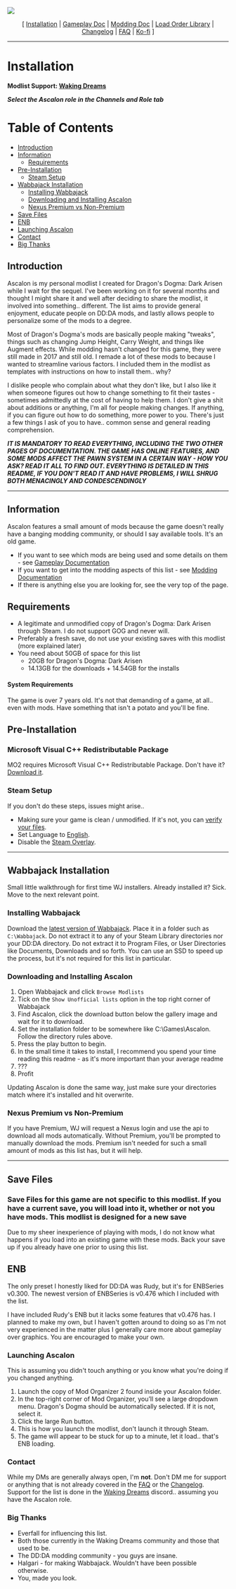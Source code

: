 ![](https://raw.githubusercontent.com/Oghma-Infinium/Ascalon/main/Media/Ascalon.png)

<p align="center">
  [ <a href="">Installation</a> |
  <a href="https://github.com/Oghma-Infinium/Ascalon/blob/main/Documentation/Gameplay%20Documentation.md">Gameplay Doc</a> |
  <a href="https://github.com/Oghma-Infinium/Ascalon/blob/main/Documentation/Modding%20Documentation.md">Modding Doc</a> |
  <a href="">Load Order Library</a> |
  <a href="https://github.com/Oghma-Infinium/Ascalon/blob/main/CHANGELOG.md">Changelog</a> |
  <a href="https://github.com/Oghma-Infinium/Ascalon/blob/main/Documentation/FAQ.md">FAQ</a> |
  <a href="https://ko-fi.com/maelstrom_">Ko-fi</a> ]
</p>

---

# Installation

**Modlist Support: [Waking Dreams](https://discord.gg/WakingDreams)** 

***Select the Ascalon role in the Channels and Role tab***

# Table of Contents
- [Introduction](#introduction)
- [Information](#information)
  - [Requirements](#requirements)
- [Pre-Installation](#pre-installation)
  - [Steam Setup](#steam-setup)
- [Wabbajack Installation](#wabbajack-installation)
  - [Installing Wabbajack](#installing-wabbajack)
  - [Downloading and Installing Ascalon](#downloading-and-installing-ascalon)
  - [Nexus Premium vs Non-Premium](##nexus-premium-vs-non-premium)
- [Save Files](#save-files)
- [ENB](#enb)
- [Launching Ascalon](#launching-ascalon)
- [Contact](#contact)
- [Big Thanks](#big-thanks)
  

## Introduction

Ascalon is my personal modlist I created for Dragon's Dogma: Dark Arisen while I wait for the sequel. I've been working on it for several months and thought I might share it and well after deciding to share the modlist, it involved into something.. different. The list aims to provide general enjoyment, educate people on DD:DA mods, and lastly allows people to personalize some of the mods to a degree.

Most of Dragon's Dogma's mods are basically people making "tweaks", things such as changing Jump Height, Carry Weight, and things like Augment effects. While modding hasn't changed for this game, they were still made in 2017 and still old. I remade a lot of these mods to because I wanted to streamline various factors. I included them in the modlist as templates with instructions on how to install them.. why?

I dislike people who complain about what they don't like, but I also like it when someone figures out how to change something to fit their tastes - sometimes admittedly at the cost of having to help them. I don't give a shit about additions or anything, I'm all for people making changes. If anything, if you can figure out how to do something, more power to you. There's just a few things I ask of you to have.. common sense and general reading comprehension.

***IT IS MANDATORY TO READ EVERYTHING, INCLUDING THE TWO OTHER PAGES OF DOCUMENTATION. THE GAME HAS ONLINE FEATURES, AND SOME MODS AFFECT THE PAWN SYSTEM IN A CERTAIN WAY - HOW YOU ASK? READ IT ALL TO FIND OUT. EVERYTHING IS DETAILED IN THIS README, IF YOU DON'T READ IT AND HAVE PROBLEMS, I WILL SHRUG BOTH MENACINGLY AND CONDESCENDINGLY***

---

## Information

Ascalon features a small amount of mods because the game doesn't really have a banging modding community, or should I say available tools. It's an old game.

- If you want to see which mods are being used and some details on them - see [Gameplay Documentation](https://github.com/Maelstrom8/Ascalon/blob/main/Gameplay%20Documentation.md)
- If you want to get into the modding aspects of this list - see [Modding Documentation](https://github.com/Maelstrom8/Ascalon/blob/main/Modding%20Documentation.md)
- If there is anything else you are looking for, see the very top of the page.

## Requirements 

- A legitimate and unmodified copy of Dragon's Dogma: Dark Arisen through Steam. I do not support GOG and never will.
- Preferably a fresh save, do not use your existing saves with this modlist (more explained later)
- You need about 50GB of space for this list
   - 20GB for Dragon's Dogma: Dark Arisen
   - 14.13GB for the downloads + 14.54GB for the installs

#### System Requirements

The game is over 7 years old. It's not that demanding of a game, at all.. even with mods. Have something that isn't a potato and you'll be fine. 

## Pre-Installation

### Microsoft Visual C++ Redistributable Package

MO2 requires Microsoft Visual C++ Redistributable Package. Don't have it? [Download it](https://aka.ms/vs/16/release/vc_redist.x64.exe).

### Steam Setup

If you don't do these steps, issues might arise..

- Making sure your game is clean / unmodified. If it's not, you can [verify your files](https://github.com/Oghma-Infinium/Ascalon/blob/main/Media/Verify.png).
- Set Language to [English](https://raw.githubusercontent.com/Oghma-Infinium/Ascalon/main/Media/English.png).
- Disable the [Steam Overlay](https://raw.githubusercontent.com/Oghma-Infinium/Ascalon/main/Media/Steam%20Overlay.png).

---

## Wabbajack Installation

Small little walkthrough for first time WJ installers. Already installed it? Sick. Move to the next relevant point.

### Installing Wabbajack

Download the [latest version of Wabbajack](https://github.com/wabbajack-tools/wabbajack/releases). Place it in a folder such as `C:\Wabbajack`. Do not extract it to any of your Steam Library directories nor your DD:DA directory. Do not extract it to Program Files, or User Directories like Documents, Downloads and so forth. You can use an SSD to speed up the process, but it's not required for this list in particular.

### Downloading and Installing Ascalon 

1. Open Wabbajack and click `Browse Modlists`
2. Tick on the `Show Unofficial lists` option in the top right corner of Wabbajack
3. Find Ascalon, click the download button below the gallery image and wait for it to download.
4. Set the installation folder to be somewhere like C:\Games\Ascalon. Follow the directory rules above.
5. Press the play button to begin.
6. In the small time it takes to install, I recommend you spend your time reading this readme - as it's more important than your average readme
7. ???
8. Profit

Updating Ascalon is done the same way, just make sure your directories match where it's installed and hit overwrite.

### Nexus Premium vs Non-Premium

If you have Premium, WJ will request a Nexus login and use the api to download all mods automatically. Without Premium, you'll be prompted to manually download the mods. Premium isn't needed for such a small amount of mods as this list has, but it will help.

---

## Save Files

### **Save Files for this game are not specific to this modlist. If you have a current save, you will load into it, whether or not you have mods. This modlist is designed for a new save**

Due to my sheer inexperience of playing with mods, I do not know what happens if you load into an existing game with these mods. Back your save up if you already have one prior to using this list.

## ENB

The only preset I honestly liked for DD:DA was Rudy, but it's for ENBSeries v0.300. The newest version of ENBSeries is v0.476 which I included with the list. 

I have included Rudy's ENB but it lacks some features that v0.476 has. I planned to make my own, but I haven't gotten around to doing so as I'm not very experienced in the matter plus I generally care more about gameplay over graphics. You are encouraged to make your own.

### Launching Ascalon

This is assuming you didn't touch anything or you know what you're doing if you changed anything.

1. Launch the copy of Mod Organizer 2 found inside your Ascalon folder.
2. In the top-right corner of Mod Organizer, you’ll see a large dropdown menu. Dragon's Dogma should be automatically selected. If it is not, select it.
3. Click the large Run button.
4. This is how you launch the modlist, don't launch it through Steam.
5. The game will appear to be stuck for up to a minute, let it load.. that's ENB loading.

### Contact

While my DMs are generally always open, I'm **not**. Don't DM me for support or anything that is not already covered in the [FAQ](https://github.com/Oghma-Infinium/Ascalon/blob/main/Documentation/FAQ.md) or the [Changelog](https://github.com/Oghma-Infinium/Ascalon/blob/main/CHANGELOG.md). Support for the list is done in the [Waking Dreams](https://discord.gg/WakingDreams) discord.. assuming you have the Ascalon role.

### Big Thanks

- Everfall for influencing this list.
- Both those currently in the Waking Dreams community and those that used to be.
- The DD:DA modding community - you guys are insane.
- Halgari - for making Wabbajack. Wouldn't have been possible otherwise.
- You, made you look.
